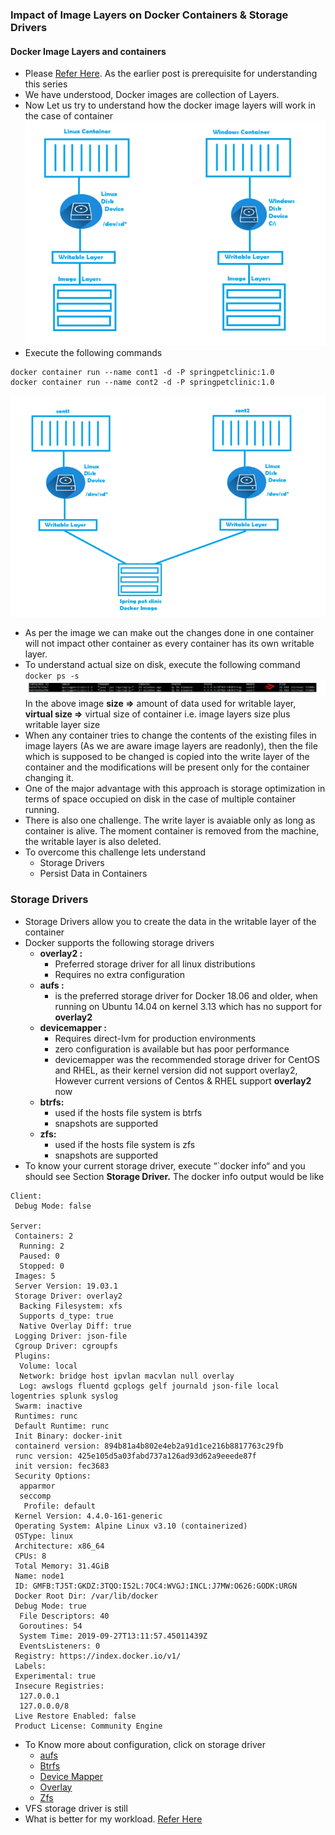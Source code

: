 ### Impact of Image Layers on Docker Containers & Storage Drivers

#### Docker Image Layers and containers
* Please [Refer Here](https://github.com/codesquareZone/Docker-Image-Layers-and-containers-Part-2/blob/master/dc.md). As the earlier post is prerequisite for understanding this series
* We have understood, Docker images are collection of Layers.
* Now Let us try to understand how the docker image layers will work in the case of container
![Preview](./Images/d.png)
* Execute the following commands
```
docker container run --name cont1 -d -P springpetclinic:1.0 
docker container run --name cont2 -d -P springpetclinic:1.0 
```
![Preview](./Images/d1.png)
* As per the image we can make out the changes done in one container will not impact other container as every container has its own writable layer.
* To understand actual size on disk, execute the following command `docker ps -s`
![Preview](./Images/d2.png)
In the above image **size =>** amount of data used for writable layer, **virtual size =>** virtual size of container i.e. image layers size plus writable layer size
* When any container tries to change the contents of the existing files in image layers (As we are aware image layers are readonly), then the file which is supposed to be changed is copied into the write layer of the container and the modifications will be present only for the container changing it.
* One of the major advantage with this approach is storage optimization in terms of space occupied on disk in the case of multiple container running.
* There is also one challenge. The write layer is avaiable only as long as container is alive. The moment container is removed from the machine, the writable layer is also deleted.
* To overcome this challenge lets understand
   * Storage Drivers
   * Persist Data in Containers

### Storage Drivers
* Storage Drivers allow you to create the data in the writable layer of the container
* Docker supports the following storage drivers
    * **overlay2 :**
        * Preferred storage driver for all linux distributions
        * Requires no extra configuration
    * **aufs :**
        * is the preferred storage driver for Docker 18.06 and older, when running on Ubuntu 14.04 on kernel 3.13 which has no support for **overlay2**
    * **devicemapper :**
        * Requires direct-lvm for production environments
        * zero configuration is available but has poor performance
        * devicemapper was the recommended storage driver for CentOS and RHEL, as their kernel version did not support overlay2, However current versions of Centos & RHEL support **overlay2** now
    * **btrfs:**
        * used if the hosts file system is btrfs
        * snapshots are supported
    * **zfs:**
        * used if the hosts file system is zfs
        * snapshots are supported
* To know your current storage driver, execute “`docker info“ and you should see Section **Storage Driver.** The docker info output would be like
```
Client:
 Debug Mode: false

Server:
 Containers: 2
  Running: 2
  Paused: 0
  Stopped: 0
 Images: 5
 Server Version: 19.03.1
 Storage Driver: overlay2
  Backing Filesystem: xfs
  Supports d_type: true
  Native Overlay Diff: true
 Logging Driver: json-file
 Cgroup Driver: cgroupfs
 Plugins:
  Volume: local
  Network: bridge host ipvlan macvlan null overlay
  Log: awslogs fluentd gcplogs gelf journald json-file local logentries splunk syslog
 Swarm: inactive
 Runtimes: runc
 Default Runtime: runc
 Init Binary: docker-init
 containerd version: 894b81a4b802e4eb2a91d1ce216b8817763c29fb
 runc version: 425e105d5a03fabd737a126ad93d62a9eeede87f
 init version: fec3683
 Security Options:
  apparmor
  seccomp
   Profile: default
 Kernel Version: 4.4.0-161-generic
 Operating System: Alpine Linux v3.10 (containerized)
 OSType: linux
 Architecture: x86_64
 CPUs: 8
 Total Memory: 31.4GiB
 Name: node1
 ID: GMFB:TJ5T:GKDZ:3TQO:I52L:7OC4:WVGJ:INCL:J7MW:O626:GODK:URGN
 Docker Root Dir: /var/lib/docker
 Debug Mode: true
  File Descriptors: 40
  Goroutines: 54
  System Time: 2019-09-27T13:11:57.45011439Z
  EventsListeners: 0
 Registry: https://index.docker.io/v1/
 Labels:
 Experimental: true
 Insecure Registries:
  127.0.0.1
  127.0.0.0/8
 Live Restore Enabled: false
 Product License: Community Engine
```
* To Know more about configuration, click on storage driver
   * [aufs](https://docs.docker.com/storage/storagedriver/aufs-driver/)
   * [Btrfs](https://docs.docker.com/storage/storagedriver/btrfs-driver/)
   * [Device Mapper](https://docs.docker.com/storage/storagedriver/device-mapper-driver/)
   * [Overlay](https://docs.docker.com/storage/storagedriver/overlayfs-driver/)
   * [Zfs](https://docs.docker.com/storage/storagedriver/zfs-driver/)
* VFS storage driver is still
* What is better for my workload. [Refer Here](https://docs.docker.com/storage/storagedriver/select-storage-driver/#suitability-for-your-workload)   

